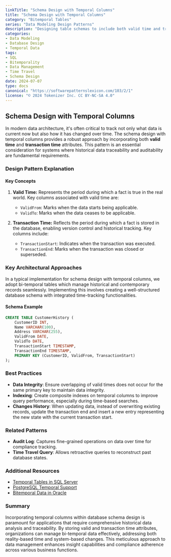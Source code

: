 ```yaml
---
linkTitle: "Schema Design with Temporal Columns"
title: "Schema Design with Temporal Columns"
category: "Bitemporal Tables"
series: "Data Modeling Design Patterns"
description: "Designing table schemas to include both valid time and transaction time attributes."
categories:
- Data Modeling
- Database Design
- Temporal Data
tags:
- SQL
- Bitemporality
- Data Management
- Time Travel
- Schema Design
date: 2024-07-07
type: docs
canonical: "https://softwarepatternslexicon.com/103/2/1"
license: "© 2024 Tokenizer Inc. CC BY-NC-SA 4.0"
---
```


## Schema Design with Temporal Columns

In modern data architecture, it's often critical to track not only what data is current now but also how it has changed over time. The schema design with temporal columns provides a robust approach by incorporating both **valid time** and **transaction time** attributes. This pattern is an essential consideration for systems where historical data traceability and auditability are fundamental requirements.

### Design Pattern Explanation

#### Key Concepts

1. **Valid Time:** Represents the period during which a fact is true in the real world. Key columns associated with valid time are:
    - `ValidFrom`: Marks when the data starts being applicable.
    - `ValidTo`: Marks when the data ceases to be applicable.
   
2. **Transaction Time:** Reflects the period during which a fact is stored in the database, enabling version control and historical tracking. Key columns include:
   - `TransactionStart`: Indicates when the transaction was executed.
   - `TransactionEnd`: Marks when the transaction was closed or superseded.

### Key Architectural Approaches

In a typical implementation for schema design with temporal columns, we adopt bi-temporal tables which manage historical and contemporary records seamlessly. Implementing this involves creating a well-structured database schema with integrated time-tracking functionalities.

#### Schema Example

```sql
CREATE TABLE CustomerHistory (
    CustomerID INT,
    Name VARCHAR(100),
    Address VARCHAR(255),
    ValidFrom DATE,
    ValidTo DATE,
    TransactionStart TIMESTAMP,
    TransactionEnd TIMESTAMP,
    PRIMARY KEY (CustomerID, ValidFrom, TransactionStart)
);
```

### Best Practices

- **Data Integrity**: Ensure overlapping of valid times does not occur for the same primary key to maintain data integrity.
- **Indexing**: Create composite indexes on temporal columns to improve query performance, especially during time-based searches.
- **Changes History**: When updating data, instead of overwriting existing records, update the transaction end and insert a new entry representing the new state with the current transaction start.

### Related Patterns

- **Audit Log**: Captures fine-grained operations on data over time for compliance tracking.
- **Time Travel Query**: Allows retroactive queries to reconstruct past database states.

### Additional Resources

- [Temporal Tables in SQL Server](https://docs.microsoft.com/en-us/sql/relational-databases/tables/temporal-tables)
- [PostgreSQL Temporal Support](https://www.postgresql.org/docs/current/functions-datetime.html)
- [Bitemporal Data in Oracle](https://docs.oracle.com/en/database/oracle/oracle-database/19/adjsn/bitemporal_tables.html)

### Summary

Incorporating temporal columns within database schema design is paramount for applications that require comprehensive historical data analysis and traceability. By storing valid and transaction time attributes, organizations can manage bi-temporal data effectively, addressing both reality-based time and system-based changes. This meticulous approach to data management enhances insight capabilities and compliance adherence across various business functions.
